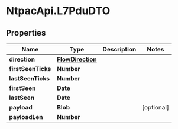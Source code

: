 # NtpacApi.L7PduDTO

## Properties
Name | Type | Description | Notes
------------ | ------------- | ------------- | -------------
**direction** | [**FlowDirection**](FlowDirection.md) |  | 
**firstSeenTicks** | **Number** |  | 
**lastSeenTicks** | **Number** |  | 
**firstSeen** | **Date** |  | 
**lastSeen** | **Date** |  | 
**payload** | **Blob** |  | [optional] 
**payloadLen** | **Number** |  | 


